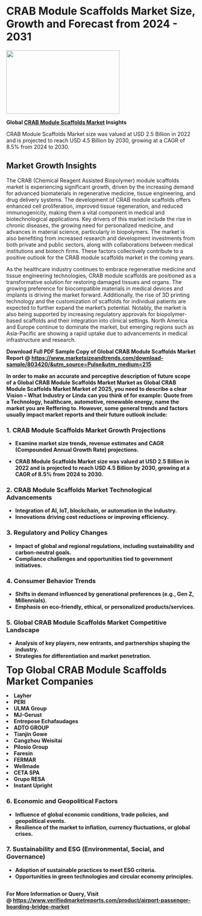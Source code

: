<H1>CRAB Module Scaffolds Market Size, Growth and Forecast from 2024 - 2031</H1><img class="aligncenter size-medium wp-image-584254" src="https://thirdeyenews.in/wp-content/uploads/2024/09/Global-Market-Research-300x168.jpeg" alt="" width="300" height="168" /><p><strong>Global&nbsp;<a href="https://www.marketsizeandtrends.com/download-sample/803420/&amp;utm_source=Pulse&amp;utm_medium=215">CRAB Module Scaffolds Market</a> Insights</strong></p><p>CRAB Module Scaffolds Market size was valued at USD 2.5 Billion in 2022 and is projected to reach USD 4.5 Billion by 2030, growing at a CAGR of 8.5% from 2024 to 2030.</p><p><h2>Market Growth Insights</h2> <p>The CRAB (Chemical Reagent Assisted Biopolymer) module scaffolds market is experiencing significant growth, driven by the increasing demand for advanced biomaterials in regenerative medicine, tissue engineering, and drug delivery systems. The development of CRAB module scaffolds offers enhanced cell proliferation, improved tissue regeneration, and reduced immunogenicity, making them a vital component in medical and biotechnological applications. Key drivers of this market include the rise in chronic diseases, the growing need for personalized medicine, and advances in material science, particularly in biopolymers. The market is also benefiting from increased research and development investments from both private and public sectors, along with collaborations between medical institutions and biotech firms. These factors collectively contribute to a positive outlook for the CRAB module scaffolds market in the coming years.</p> <p><strong></strong></p> <p>As the healthcare industry continues to embrace regenerative medicine and tissue engineering technologies, CRAB module scaffolds are positioned as a transformative solution for restoring damaged tissues and organs. The growing preference for biocompatible materials in medical devices and implants is driving the market forward. Additionally, the rise of 3D printing technology and the customization of scaffolds for individual patients are expected to further expand the market’s potential. Notably, the market is also being supported by increasing regulatory approvals for biopolymer-based scaffolds and their integration into clinical settings. North America and Europe continue to dominate the market, but emerging regions such as Asia-Pacific are showing a rapid uptake due to advancements in medical infrastructure and research. <p><strong></p><p><span class=""><strong>Download Full PDF Sample Copy of Global CRAB Module Scaffolds Market Report</strong> @ <a href="https://www.marketsizeandtrends.com/download-sample/803420/&amp;utm_source=Pulse&amp;utm_medium=215" target="_blank">https://www.marketsizeandtrends.com/download-sample/803420/&amp;utm_source=Pulse&amp;utm_medium=215</a></span></p><p>In order to make an accurate and perceptive description of future scope of a Global&nbsp;CRAB Module Scaffolds Market Market as Global&nbsp;CRAB Module Scaffolds Market Market of 2025, you need to describe a clear Vision &ndash; What Industry or Linda can you think of for example: Quote from a Technology, healthcare, automotive, renewable energy, name the market you are Reffering to. However, some general trends and factors usually impact market reports and their future outlook include:</p><h3>1.&nbsp;<strong>CRAB Module Scaffolds Market Growth Projections</strong></h3><ul><li>Examine market size trends, revenue estimates and CAGR (Compounded Annual Growth Rate) projections.</li><li><p>CRAB Module Scaffolds Market size was valued at USD 2.5 Billion in 2022 and is projected to reach USD 4.5 Billion by 2030, growing at a CAGR of 8.5% from 2024 to 2030.</p></li></ul><h3>2.&nbsp;<strong>CRAB Module Scaffolds Market Technological Advancements</strong></h3><ul><li>Integration of AI, IoT, blockchain, or automation in the industry.</li><li>Innovations driving cost reductions or improving efficiency.</li></ul><h3>3.&nbsp;<strong>Regulatory and Policy Changes</strong></h3><ul><li>Impact of global and regional regulations, including sustainability and carbon-neutral goals.</li><li>Compliance challenges and opportunities tied to government initiatives.</li></ul><h3>4.&nbsp;<strong>Consumer Behavior Trends</strong></h3><ul><li>Shifts in demand influenced by generational preferences (e.g., Gen Z, Millennials).</li><li>Emphasis on eco-friendly, ethical, or personalized products/services.</li></ul><h3>5.&nbsp;<strong>Global CRAB Module Scaffolds Market Competitive Landscape</strong></h3><ul><li>Analysis of key players, new entrants, and partnerships shaping the industry.</li><li>Strategies for differentiation and market penetration.</li></ul><p data-pm-slice="1 1 []"><span style="color: inherit; font-family: inherit; font-size: 25px;">Top Global CRAB Module Scaffolds Market Companies</span></p><div class="" data-test-id=""><p><li>Layher</li><li> PERI</li><li> ULMA Group</li><li> MJ-Gerust</li><li> Entrepose Echafaudages</li><li> ADTO GROUP</li><li> Tianjin Gowe</li><li> Cangzhou Weisitai</li><li> Pilosio Group</li><li> Faresin</li><li> FERMAR</li><li> Wellmade</li><li> CETA SPA</li><li> Grupo RESA</li><li> Instant Upright</li></p></div><h3>6.&nbsp;<strong>Economic and Geopolitical Factors</strong></h3><ul><li>Influence of global economic conditions, trade policies, and geopolitical events.</li><li>Resilience of the market to inflation, currency fluctuations, or global crises.</li></ul><h3>7.&nbsp;<strong>Sustainability and ESG (Environmental, Social, and Governance)</strong></h3><ul><li>Adoption of sustainable practices to meet ESG criteria.</li><li>Opportunities in green technologies and circular economy principles.</li></ul><h2><strong style="font-size: 14px;">For More Information or Query, Visit @&nbsp;</strong><a style="background-color: #ffffff; font-size: 14px;" href="https://www.marketsizeandtrends.com/report/crab-module-scaffolds-market/" target="_blank">https://www.verifiedmarketreports.com/product/airport-passenger-boarding-bridge-market</a></h2>
